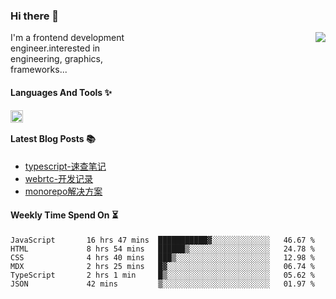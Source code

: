 <!--
**zhaohuanyuu/zhaohuanyuu** is a ✨ _special_ ✨ repository because its `README.md` (this file) appears on your GitHub profile.
-->

### Hi there 👋

<picture>
  <source media="(prefers-color-scheme: dark)" srcset="https://github-readme-stats.vercel.app/api?username=zhaohuanyuu&count_private=true&show_icons=true&theme=city_lights&hide_title=true">
  <img align="right" src="https://github-readme-stats.vercel.app/api?username=zhaohuanyuu&count_private=true&show_icons=true&hide_title=true">
</picture>

<p align="left" style="width:40%">I'm a frontend development engineer.interested in engineering, graphics, frameworks...</p>

#### Languages And Tools ✨

<img align="left" height="20" src="https://skillicons.dev/icons?i=js,ts,nodejs,react,vue,gatsby,materialui,graphql,nestjs,electron,flutter" />

</br>

#### Latest Blog Posts 📚
<!-- BLOG-POST-LIST:START -->
- [typescript-速查笔记](https://zhy.gatsbyjs.io/blog/ts-note)
- [webrtc-开发记录](https://zhy.gatsbyjs.io/blog/webrtc-note)
- [monorepo解决方案](https://zhy.gatsbyjs.io/blog/monorepos)
<!-- BLOG-POST-LIST:END -->

#### Weekly Time Spend On ⏳
<!--START_SECTION:waka-->

```text
JavaScript       16 hrs 47 mins  ███████████▓░░░░░░░░░░░░░   46.67 %
HTML             8 hrs 54 mins   ██████▒░░░░░░░░░░░░░░░░░░   24.78 %
CSS              4 hrs 40 mins   ███▒░░░░░░░░░░░░░░░░░░░░░   12.98 %
MDX              2 hrs 25 mins   █▓░░░░░░░░░░░░░░░░░░░░░░░   06.74 %
TypeScript       2 hrs 1 min     █▒░░░░░░░░░░░░░░░░░░░░░░░   05.62 %
JSON             42 mins         ▒░░░░░░░░░░░░░░░░░░░░░░░░   01.97 %
```

<!--END_SECTION:waka-->
